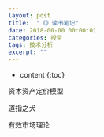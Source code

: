 ```yaml
---
layout: post
title:  "《》读书笔记"
date: 2018-00-00 00:00:01
categories: 投资
tags: 技术分析
excerpt: ""
---
```


* content
{:toc}



资本资产定价模型


道指之犬

有效市场理论












